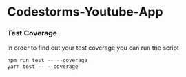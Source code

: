 # Codestorms-Youtube-App

### Test Coverage
In order to find out your test coverage you can run the script
```js
npm run test -- --coverage
yarn test -- --coverage
```
